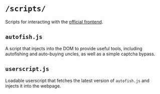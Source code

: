 # `/scripts/`
Scripts for interacting with the [official frontend](https://www.traox.dev/fish).

## `autofish.js`
A script that injects into the DOM to provide useful tools, including autofishing and auto-buying uncles, as well as a simple captcha bypass.

## `userscript.js`
Loadable userscript that fetches the latest version of `autofish.js` and injects it into the webpage.
